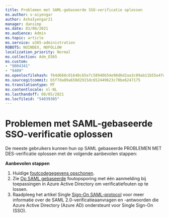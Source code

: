 ```yaml
---
title: Problemen met SAML-gebaseerde SSO-verificatie oplossen
ms.author: v-aiyengar
author: AshaIyengar21
manager: dansimp
ms.date: 03/08/2021
ms.audience: Admin
ms.topic: article
ms.service: o365-administration
ROBOTS: NOINDEX, NOFOLLOW
localization_priority: Normal
ms.collection: Adm_O365
ms.custom:
- "9004341"
- "9409"
ms.openlocfilehash: f64d668c01640c65e7c58940b54e98d6d2aa3c09ab11b55e4fd560874740e3d3
ms.sourcegitcommit: b5f7da89a650d2915dc652449623c78be6247175
ms.translationtype: MT
ms.contentlocale: nl-NL
ms.lasthandoff: 08/05/2021
ms.locfileid: "54039385"
---
```

# <a name="troubleshoot-saml-based-sso-authentication-issues"></a>Problemen met SAML-gebaseerde SSO-verificatie oplossen

De meeste gebruikers kunnen hun op SAML gebaseerde PROBLEMEN MET DES-verificatie oplossen met de volgende aanbevolen stappen:

**Aanbevolen stappen**
1. Huidige [foutcodegegevens opschonen](https://docs.microsoft.com/azure/active-directory/develop/reference-aadsts-error-codes#lookup-current-error-code-information).
1. Zie [Op SAML gebaseerde](https://docs.microsoft.com/azure/active-directory/manage-apps/debug-saml-sso-issues) foutopsporing met één aanmelding bij toepassingen in Azure Active Directory om verificatiefouten op te lossen.
1. Raadpleeg het artikel Single [Sign-On SAML-protocol](https://docs.microsoft.com/azure/active-directory/develop/single-sign-on-saml-protocol) voor meer informatie over de SAML 2.0-verificatieaanvragen en -antwoorden die Azure Active Directory (Azure AD) ondersteunt voor Single Sign-On (SSO).


